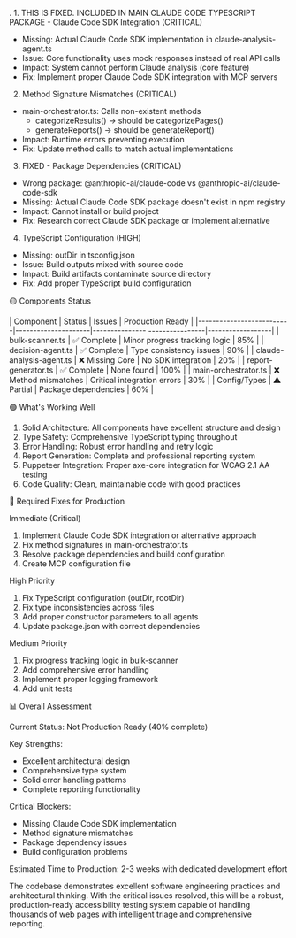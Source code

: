 . 1. THIS IS FIXED. INCLUDED IN MAIN CLAUDE CODE TYPESCRIPT PACKAGE - Claude Code SDK Integration (CRITICAL)

  - Missing: Actual Claude Code SDK implementation in
  claude-analysis-agent.ts
  - Issue: Core functionality uses mock responses instead of real
  API calls
  - Impact: System cannot perform Claude analysis (core feature)
  - Fix: Implement proper Claude Code SDK integration with MCP
  servers

  2. Method Signature Mismatches (CRITICAL)

  - main-orchestrator.ts: Calls non-existent methods
    - categorizeResults() → should be categorizePages()
    - generateReports() → should be generateReport()
  - Impact: Runtime errors preventing execution
  - Fix: Update method calls to match actual implementations

  3. FIXED - Package Dependencies (CRITICAL)

  - Wrong package: @anthropic-ai/claude-code vs
  @anthropic-ai/claude-code-sdk
  - Missing: Actual Claude Code SDK package doesn't exist in npm
  registry
  - Impact: Cannot install or build project
  - Fix: Research correct Claude SDK package or implement
  alternative

  4. TypeScript Configuration (HIGH)

  - Missing: outDir in tsconfig.json
  - Issue: Build outputs mixed with source code
  - Impact: Build artifacts contaminate source directory
  - Fix: Add proper TypeScript build configuration

  🟡 Components Status

  | Component                | Status              | Issues
                  | Production Ready |
  |--------------------------|---------------------|---------------
  ----------------|------------------|
  | bulk-scanner.ts          | ✅ Complete          | Minor
  progress tracking logic | 85%              |
  | decision-agent.ts        | ✅ Complete          | Type
  consistency issues       | 90%              |
  | claude-analysis-agent.ts | ❌ Missing Core      | No SDK
  integration            | 20%              |
  | report-generator.ts      | ✅ Complete          | None found
                   | 100%             |
  | main-orchestrator.ts     | ❌ Method mismatches | Critical
  integration errors   | 30%              |
  | Config/Types             | ⚠️ Partial          | Package
  dependencies          | 60%              |

  🟢 What's Working Well

  1. Solid Architecture: All components have excellent structure
  and design
  2. Type Safety: Comprehensive TypeScript typing throughout
  3. Error Handling: Robust error handling and retry logic
  4. Report Generation: Complete and professional reporting system
  5. Puppeteer Integration: Proper axe-core integration for WCAG
  2.1 AA testing
  6. Code Quality: Clean, maintainable code with good practices

  🔧 Required Fixes for Production

  Immediate (Critical)

  1. Implement Claude Code SDK integration or alternative approach
  2. Fix method signatures in main-orchestrator.ts
  3. Resolve package dependencies and build configuration
  4. Create MCP configuration file

  High Priority

  1. Fix TypeScript configuration (outDir, rootDir)
  2. Fix type inconsistencies across files
  3. Add proper constructor parameters to all agents
  4. Update package.json with correct dependencies

  Medium Priority

  1. Fix progress tracking logic in bulk-scanner
  2. Add comprehensive error handling
  3. Implement proper logging framework
  4. Add unit tests

  📊 Overall Assessment

  Current Status: Not Production Ready (40% complete)

  Key Strengths:
  - Excellent architectural design
  - Comprehensive type system
  - Solid error handling patterns
  - Complete reporting functionality

  Critical Blockers:
  - Missing Claude Code SDK implementation
  - Method signature mismatches
  - Package dependency issues
  - Build configuration problems

  Estimated Time to Production: 2-3 weeks with dedicated
  development effort

  The codebase demonstrates excellent software engineering
  practices and architectural thinking. With the critical issues
  resolved, this will be a robust, production-ready accessibility
  testing system capable of handling thousands of web pages with
  intelligent triage and comprehensive reporting.